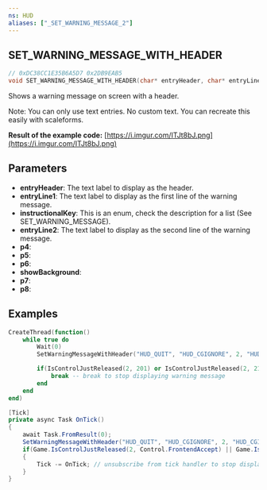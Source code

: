 ```yaml
---
ns: HUD
aliases: ["_SET_WARNING_MESSAGE_2"]
---
```

## SET_WARNING_MESSAGE_WITH_HEADER

```c
// 0xDC38CC1E35B6A5D7 0x2DB9EAB5
void SET_WARNING_MESSAGE_WITH_HEADER(char* entryHeader, char* entryLine1, int instructionalKey, char* entryLine2, BOOL p4, Any p5, Any* p6, BOOL showBackground, Any* p7, BOOL p8);
```

Shows a warning message on screen with a header.

Note: You can only use text entries. No custom text. You can recreate this easily with scaleforms.

**Result of the example code:**
[https://i.imgur.com/ITJt8bJ.png](https://i.imgur.com/ITJt8bJ.png)

## Parameters
* **entryHeader**: The text label to display as the header.
* **entryLine1**: The text label to display as the first line of the warning message.
* **instructionalKey**: This is an enum, check the description for a list (See SET_WARNING_MESSAGE).
* **entryLine2**: The text label to display as the second line of the warning message.
* **p4**:
* **p5**:
* **p6**: 
* **showBackground**:
* **p7**:
* **p8**:

## Examples
```lua
CreateThread(function()
    while true do
        Wait(0)
        SetWarningMessageWithHeader("HUD_QUIT", "HUD_CGIGNORE", 2, "HUD_CGINVITE", 0, -1, 0, 1, 0, 1)

        if(IsControlJustReleased(2, 201) or IsControlJustReleased(2, 217)) then -- any select/confirm key was pressed.
            break -- break to stop displaying warning message
        end
    end
end)
```
```csharp
[Tick]
private async Task OnTick()
{
    await Task.FromResult(0);
    SetWarningMessageWithHeader("HUD_QUIT", "HUD_CGIGNORE", 2, "HUD_CGINVITE", false, -1, 0, true, 0, true);
    if(Game.IsControlJustReleased(2, Control.FrontendAccept) || Game.IsControlJustReleased(2, Control.FrontendSelect)) // any select/confirm key was pressed.
    {
        Tick -= OnTick; // unsubscribe from tick handler to stop displaying warning message
    }
}
```